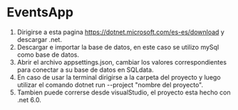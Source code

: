 # EventsApp

1. Dirigirse a esta pagina https://dotnet.microsoft.com/es-es/download y descargar .net.
2. Descargar e importar la base de datos, en este caso se utilizo mySql como base de datos.
3. Abrir el archivo appsettings.json, cambiar los valores correspondientes para conectar a su base de datos en SQLdata.
4. En caso de usar la terminal dirigirse a la carpeta del proyecto y luego utilizar el comando dotnet run --project "nombre del proyecto".
5. Tambien puede correrse desde visualStudio, el proyecto esta hecho con .net 6.0.
